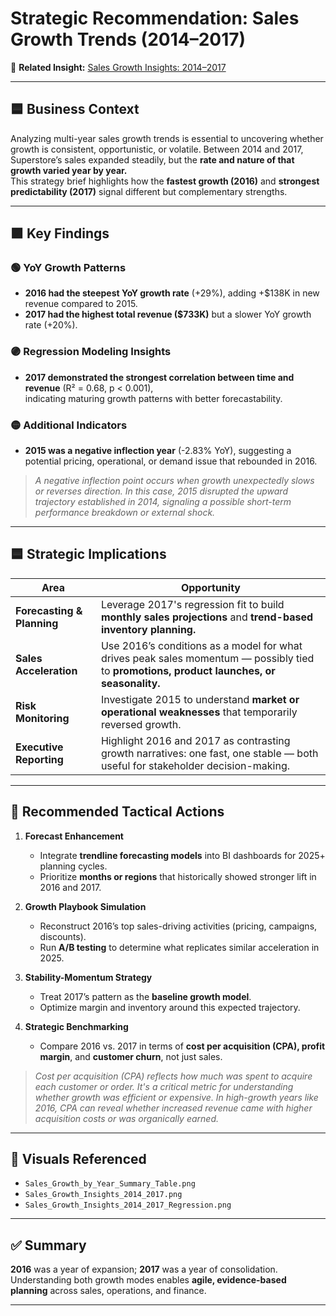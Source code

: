 # Strategic Recommendation: Sales Growth Trends (2014–2017)

📁 **Related Insight:** [Sales Growth Insights: 2014–2017](../docs/Insights/Sales_Growth_Insights_2014_2017.md)

---

## 🟦 Business Context  
Analyzing multi-year sales growth trends is essential to uncovering whether growth is consistent, opportunistic, or volatile. Between 2014 and 2017, Superstore’s sales expanded steadily, but the **rate and nature of that growth varied year by year.**  
This strategy brief highlights how the **fastest growth (2016)** and **strongest predictability (2017)** signal different but complementary strengths.

---

## 🟪 Key Findings  

### 🟢 YoY Growth Patterns  
- **2016 had the steepest YoY growth rate** (+29%), adding +$138K in new revenue compared to 2015.  
- **2017 had the highest total revenue ($733K)** but a slower YoY growth rate (+20%).

### 🟣 Regression Modeling Insights  
- **2017 demonstrated the strongest correlation between time and revenue** (R² = 0.68, p < 0.001),  
  indicating maturing growth patterns with better forecastability.

### 🟡 Additional Indicators  
- **2015 was a negative inflection year** (-2.83% YoY), suggesting a potential pricing, operational, or demand issue that rebounded in 2016.  
> *A negative inflection point occurs when growth unexpectedly slows or reverses direction. In this case, 2015 disrupted the upward trajectory established in 2014, signaling a possible short-term performance breakdown or external shock.*

---

## 🟦 Strategic Implications

| Area | Opportunity |
|------|-------------|
| **Forecasting & Planning** | Leverage 2017's regression fit to build **monthly sales projections** and **trend-based inventory planning.** |
| **Sales Acceleration** | Use 2016’s conditions as a model for what drives peak sales momentum — possibly tied to **promotions, product launches, or seasonality.** |
| **Risk Monitoring** | Investigate 2015 to understand **market or operational weaknesses** that temporarily reversed growth. |
| **Executive Reporting** | Highlight 2016 and 2017 as contrasting growth narratives: one fast, one stable — both useful for stakeholder decision-making. |

---

## 🧩 Recommended Tactical Actions  

1. **Forecast Enhancement**  
   - Integrate **trendline forecasting models** into BI dashboards for 2025+ planning cycles.  
   - Prioritize **months or regions** that historically showed stronger lift in 2016 and 2017.

2. **Growth Playbook Simulation**  
   - Reconstruct 2016’s top sales-driving activities (pricing, campaigns, discounts).  
   - Run **A/B testing** to determine what replicates similar acceleration in 2025.

3. **Stability-Momentum Strategy**  
   - Treat 2017’s pattern as the **baseline growth model**.  
   - Optimize margin and inventory around this expected trajectory.

4. **Strategic Benchmarking**  
   - Compare 2016 vs. 2017 in terms of **cost per acquisition (CPA), profit margin**, and **customer churn**, not just sales.  
> *Cost per acquisition (CPA) reflects how much was spent to acquire each customer or order. It's a critical metric for understanding whether growth was efficient or expensive. In high-growth years like 2016, CPA can reveal whether increased revenue came with higher acquisition costs or was organically earned.*

---

## 📁 Visuals Referenced

- `Sales_Growth_by_Year_Summary_Table.png`  
- `Sales_Growth_Insights_2014_2017.png`  
- `Sales_Growth_Insights_2014_2017_Regression.png`

---

## ✅ Summary  

**2016** was a year of expansion; **2017** was a year of consolidation.  
Understanding both growth modes enables **agile, evidence-based planning** across sales, operations, and finance.

---
